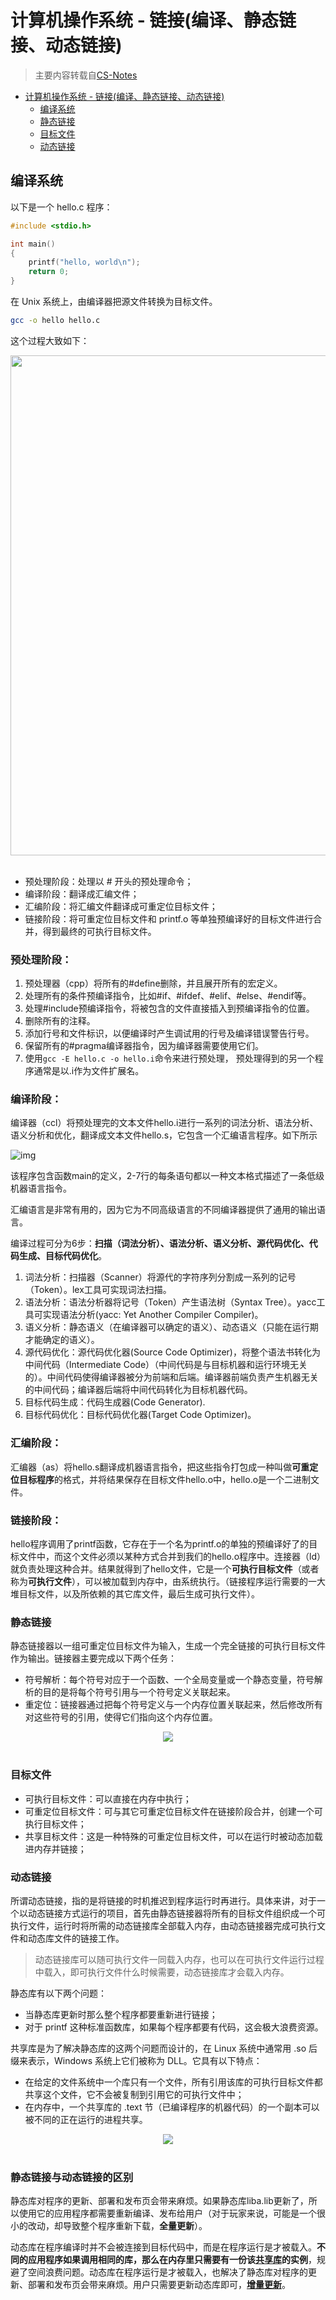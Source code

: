 # 计算机操作系统 - 链接(编译、静态链接、动态链接)
> 主要内容转载自[CS-Notes](https://github.com/CyC2018/CS-Notes/)

* [计算机操作系统 - 链接(编译、静态链接、动态链接)](#链接(编译、静态链接、动态链接))
    * [编译系统](#编译系统)
    * [静态链接](#静态链接)
    * [目标文件](#目标文件)
    * [动态链接](#动态链接)


## 编译系统


以下是一个 hello.c 程序：

```c
#include <stdio.h>

int main()
{
    printf("hello, world\n");
    return 0;
}
```

在 Unix 系统上，由编译器把源文件转换为目标文件。

```bash
gcc -o hello hello.c
```

这个过程大致如下：

<div align="center"> <img src="https://cs-notes-1256109796.cos.ap-guangzhou.myqcloud.com/b396d726-b75f-4a32-89a2-03a7b6e19f6f.jpg" width="800"/> </div><br>

- 预处理阶段：处理以 # 开头的预处理命令；
- 编译阶段：翻译成汇编文件；
- 汇编阶段：将汇编文件翻译成可重定位目标文件；
- 链接阶段：将可重定位目标文件和 printf.o 等单独预编译好的目标文件进行合并，得到最终的可执行目标文件。

### **预处理阶段：**

1. 预处理器（cpp）将所有的#define删除，并且展开所有的宏定义。
2. 处理所有的条件预编译指令，比如#if、#ifdef、#elif、#else、#endif等。
3. 处理#include预编译指令，将被包含的文件直接插入到预编译指令的位置。
4. 删除所有的注释。
5. 添加行号和文件标识，以便编译时产生调试用的行号及编译错误警告行号。
6. 保留所有的#pragma编译器指令，因为编译器需要使用它们。
7. 使用`gcc -E hello.c -o hello.i`命令来进行预处理， 预处理得到的另一个程序通常是以.i作为文件扩展名。

### **编译阶段：**

编译器（ccl）将预处理完的文本文件hello.i进行一系列的词法分析、语法分析、语义分析和优化，翻译成文本文件hello.s，它包含一个汇编语言程序。如下所示

![img](https://pic4.zhimg.com/80/v2-a962deac411dedc572d02affa2d24f0f_1440w.webp)



该程序包含函数main的定义，2-7行的每条语句都以一种文本格式描述了一条低级机器语言指令。

汇编语言是非常有用的，因为它为不同高级语言的不同编译器提供了通用的输出语言。



编译过程可分为6步：**扫描（词法分析）、语法分析、语义分析、源代码优化、代码生成、目标代码优化**。

1. 词法分析：扫描器（Scanner）将源代的字符序列分割成一系列的记号（Token）。lex工具可实现词法扫描。
2. 语法分析：语法分析器将记号（Token）产生语法树（Syntax Tree）。yacc工具可实现语法分析(yacc: Yet Another Compiler Compiler)。
3. 语义分析：静态语义（在编译器可以确定的语义）、动态语义（只能在运行期才能确定的语义）。
4. 源代码优化：源代码优化器(Source Code Optimizer)，将整个语法书转化为中间代码（Intermediate Code）（中间代码是与目标机器和运行环境无关的）。中间代码使得编译器被分为前端和后端。编译器前端负责产生机器无关的中间代码；编译器后端将中间代码转化为目标机器代码。
5. 目标代码生成：代码生成器(Code Generator).
6. 目标代码优化：目标代码优化器(Target Code Optimizer)。

### **汇编阶段：**

汇编器（as）将hello.s翻译成机器语言指令，把这些指令打包成一种叫做**可重定位目标程序**的格式，并将结果保存在目标文件hello.o中，hello.o是一个二进制文件。

### **链接阶段：**

hello程序调用了printf函数，它存在于一个名为printf.o的单独的预编译好了的目标文件中，而这个文件必须以某种方式合并到我们的hello.o程序中。连接器（ld）就负责处理这种合并。结果就得到了hello文件，它是一个**可执行目标文件**（或者称为**可执行文件**），可以被加载到内存中，由系统执行。（链接程序运行需要的一大堆目标文件，以及所依赖的其它库文件，最后生成可执行文件）。



### 静态链接

静态链接器以一组可重定位目标文件为输入，生成一个完全链接的可执行目标文件作为输出。链接器主要完成以下两个任务：

- 符号解析：每个符号对应于一个函数、一个全局变量或一个静态变量，符号解析的目的是将每个符号引用与一个符号定义关联起来。
- 重定位：链接器通过把每个符号定义与一个内存位置关联起来，然后修改所有对这些符号的引用，使得它们指向这个内存位置。

<div align="center"> <img src="https://cs-notes-1256109796.cos.ap-guangzhou.myqcloud.com/47d98583-8bb0-45cc-812d-47eefa0a4a40.jpg"/> </div><br>

### 目标文件

- 可执行目标文件：可以直接在内存中执行；
- 可重定位目标文件：可与其它可重定位目标文件在链接阶段合并，创建一个可执行目标文件；
- 共享目标文件：这是一种特殊的可重定位目标文件，可以在运行时被动态加载进内存并链接；

### 动态链接

所谓动态链接，指的是将链接的时机推迟到程序运行时再进行。具体来讲，对于一个以动态链接方式运行的项目，首先由静态链接器将所有的目标文件组织成一个可执行文件，运行时将所需的动态链接库全部载入内存，由动态链接器完成可执行文件和动态库文件的链接工作。

> 动态链接库可以随可执行文件一同载入内存，也可以在可执行文件运行过程中载入，即可执行文件什么时候需要，动态链接库才会载入内存。

静态库有以下两个问题：

- 当静态库更新时那么整个程序都要重新进行链接；
- 对于 printf 这种标准函数库，如果每个程序都要有代码，这会极大浪费资源。

共享库是为了解决静态库的这两个问题而设计的，在 Linux 系统中通常用 .so 后缀来表示，Windows 系统上它们被称为 DLL。它具有以下特点：

- 在给定的文件系统中一个库只有一个文件，所有引用该库的可执行目标文件都共享这个文件，它不会被复制到引用它的可执行文件中；
- 在内存中，一个共享库的 .text 节（已编译程序的机器代码）的一个副本可以被不同的正在运行的进程共享。

<div align="center"> <img src="https://cs-notes-1256109796.cos.ap-guangzhou.myqcloud.com/76dc7769-1aac-4888-9bea-064f1caa8e77.jpg"/> </div><br>

### 静态链接与动态链接的区别

静态库对程序的更新、部署和发布页会带来麻烦。如果静态库liba.lib更新了，所以使用它的应用程序都需要重新编译、发布给用户（对于玩家来说，可能是一个很小的改动，却导致整个程序重新下载，**全量更新**）。

动态库在程序编译时并不会被连接到目标代码中，而是在程序运行是才被载入。**不同的应用程序如果调用相同的库，那么在内存里只需要有一份该[共享库](https://www.zhihu.com/search?q=共享库&search_source=Entity&hybrid_search_source=Entity&hybrid_search_extra={"sourceType"%3A"answer"%2C"sourceId"%3A69553616})的实例**，规避了空间浪费问题。动态库在程序运行是才被载入，也解决了静态库对程序的更新、部署和发布页会带来麻烦。用户只需要更新动态库即可，**[增量更新](https://www.zhihu.com/search?q=增量更新&search_source=Entity&hybrid_search_source=Entity&hybrid_search_extra={"sourceType"%3A"answer"%2C"sourceId"%3A69553616})**。